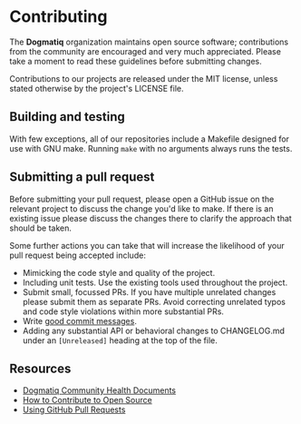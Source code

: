 # Contributing

The **Dogmatiq** organization maintains open source software; contributions from
the community are encouraged and very much appreciated. Please take a moment to
read these guidelines before submitting changes.

Contributions to our projects are released under the MIT license, unless
stated otherwise by the project's LICENSE file.

## Building and testing

With few exceptions, all of our repositories include a Makefile designed for use
with GNU make. Running `make` with no arguments always runs the tests.

## Submitting a pull request

Before submitting your pull request, please open a GitHub issue on the relevant
project to discuss the change you'd like to make. If there is an existing issue
please discuss the changes there to clarify the approach that should be taken.

Some further actions you can take that will increase the likelihood of your pull
request being accepted include:

- Mimicking the code style and quality of the project.
- Including unit tests. Use the existing tools used throughout the project.
- Submit small, focussed PRs. If you have multiple unrelated changes please
  submit them as separate PRs. Avoid correcting unrelated typos and code style
  violations within more substantial PRs.
- Write [good commit messages](https://tbaggery.com/2008/04/19/a-note-about-git-commit-messages.html).
- Adding any substantial API or behavioral changes to CHANGELOG.md under an
  `[Unreleased]` heading at the top of the file.

## Resources

- [Dogmatiq Community Health Documents](https://github.com/dogmatiq/.github)
- [How to Contribute to Open Source](https://opensource.guide/how-to-contribute/)
- [Using GitHub Pull Requests](https://docs.github.com/en/free-pro-team@latest/github/collaborating-with-issues-and-pull-requests/about-pull-requests)
